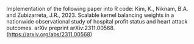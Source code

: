 Implementation of the following paper into R code:
Kim, K., Niknam, B.A. and Zubizarreta, J.R., 2023. Scalable kernel balancing weights in a nationwide observational study of hospital profit status and heart attack outcomes. arXiv preprint arXiv:2311.00568. (https://arxiv.org/abs/2311.00568)


